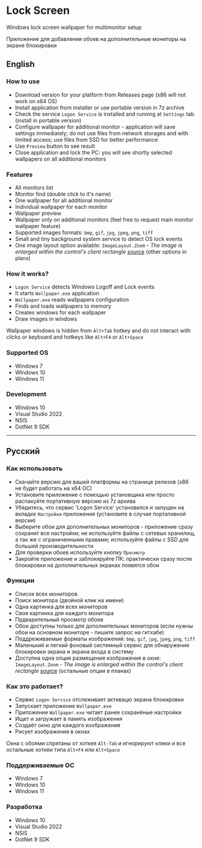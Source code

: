 # Lock Screen

Windows lock screen wallpaper for multimonitor setup

Приложение для добавления обоев на дополнительные мониторы на экране блокировки

## English

### How to use

- Download version for your platform from Releases page (x86 will not work on x64 OS)
- Install application from installer or use portable version in 7z archive
- Check the service `Logon Service` is installed and running at `Settings` tab (install in portable version)
- Configure wallpaper for additional monitor - application will save settings immediately; do not use files from network storages and with limited access; use files from SSD for better performance
- Use `Preview` button to see result
- Close application and lock the PC: you will see shortly selected wallpapers on all additional monitors

### Features

- All monitors list
- Monitor find (double click to it's name)
- One wallpaper for all additional monitor
- Individual wallpaper for each monitor
- Wallpaper preview
- Wallpaper only on additional monitors (feel free to request main monitor wallpaper feature)
- Supported images formats: `bmp`, `gif`, `jpg`, `jpeg`, `png`, `tiff`
- Small and tiny background system service to detect OS lock events
- One image layout option available: `ImageLayout.Zoom` - _The image is enlarged within the control's client rectangle_ [source](https://learn.microsoft.com/en-us/dotnet/api/system.windows.forms.imagelayout?view=windowsdesktop-9.0) (other options in plans)

### How it works?

- `Logon Service` detects Windows Logoff and Lock events
- It starts `Wallpaper.exe` application
- `Wallpaper.exe` reads wallpapers configuration
- Finds and loads wallpapers to memory
- Creates windows for each wallpaper
- Draw images in windows

Wallpaper windows is hidden from `Alt+Tab` hotkey and do not interact with clicks or keyboard and hotkeys like `Alt+F4` or `Alt+Space`

### Supported OS

- Windows 7
- WIndows 10
- Windows 11

### Development

- Windows 10
- Visual Studio 2022
- NSIS
- DotNet 9 SDK

---

## Русский

### Как использовать

- Скачайте версию для вашей платформы на странице релизов (x86 не будет работать на x64 ОС)
- Установите приложение с помощью установщика или просто распакуйте портативную версию из 7z архива
- Убедитесь, что сервис 'Logon Service' установился и запущен на вкладке `Настройки` приложения (установите в случае портативной версии)
- Выберите обои для дополнительных мониторов - приложение сразу сохранит все настройки; не используйте файлы c сетевых хранилищ, а так же с ограниченными правами; используйте файлы с SSD для большей производительности
- Для проверки обоев используйте кнопку `Просмотр`
- Закройте приложение и заблокируйте ПК: практически сразу после блокировки на дополнительных экранах появятся обои

### Функции

- Список всех мониторов
- Поиск монитора (двойной клик на имени)
- Одна картинка для всех мониторов
- Своя картинка для каждого монитора
- Прдварительный просмотр обоев
- Обои доступны только для дополнительных мониторов (если нужны обои на основном мониторе - пишите запрос на гитхабе)
- Поддреживаемые форматы изображений: `bmp`, `gif`, `jpg`, `jpeg`, `png`, `tiff`
- Маленький и легкий фоновый системный сервис для обнаружения блокировки экрана и экрана входа в систему
- Доступна одна опция размещения изображения в окне: `ImageLayout.Zoom` - _The image is enlarged within the control's client rectangle_ [source](https://learn.microsoft.com/ru-ru/dotnet/api/system.windows.forms.imagelayout?view=windowsdesktop-9.0) (остальные опции в планах)

### Как это работает?

- Сервис `Logon Service` отслеживает активацю экрана блокировки
- Запускает приложение `Wallpaper.exe`
- Приложение `Wallpaper.exe` читает ранее сохранёные настройки
- Ищет и загружает в память изображения
- Создаёт окно для каждого изображения
- Рисует изображения в окнах

Окна с обоями спрятаны от хоткея `Alt-Tab` и игнорируют клики и все остальные хоткеи типа `Alt+F4` или `Alt+Space`

### Поддерживаемые ОС

- Windows 7
- WIndows 10
- Windows 11

### Разработка

- Windows 10
- Visual Studio 2022
- NSIS
- DotNet 9 SDK
